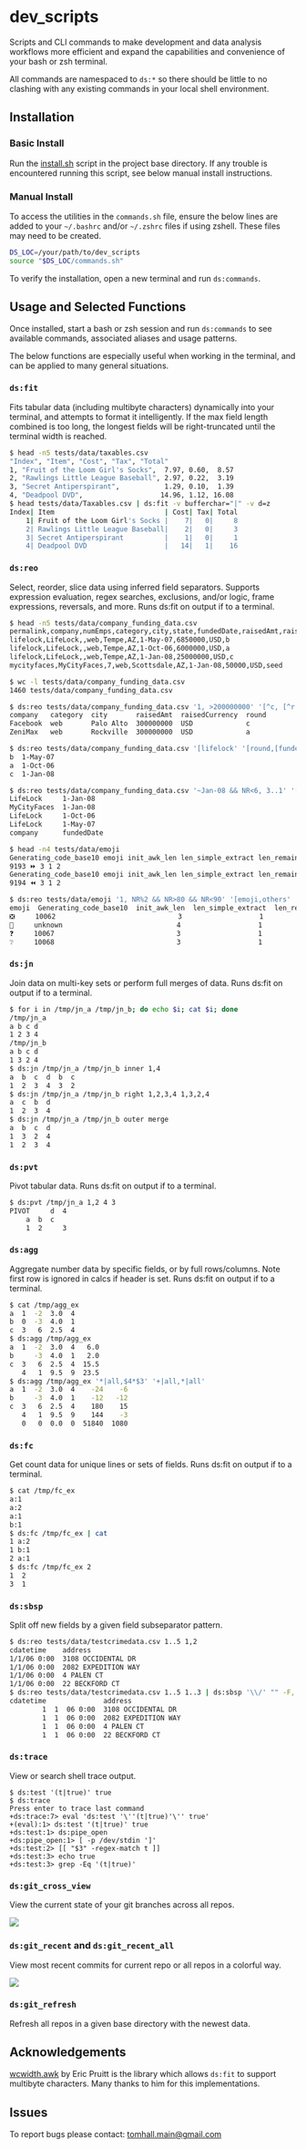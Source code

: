 
# dev_scripts

Scripts and CLI commands to make development and data analysis workflows more efficient and expand the capabilities and convenience of your bash or zsh terminal.

All commands are namespaced to `ds:*` so there should be little to no clashing with any existing commands in your local shell environment.


## Installation

### Basic Install

Run the [install.sh](https://github.com/tomhallmain/dev_scripts/blob/master/install.sh) script in the project base directory. If any trouble is encountered running this script, see below manual install instructions.

### Manual Install

To access the utilities in the `commands.sh` file, ensure the below lines are added to your `~/.bashrc` and/or `~/.zshrc` files if using zshell. These files may need to be created.

```bash
DS_LOC=/your/path/to/dev_scripts
source "$DS_LOC/commands.sh"
```

To verify the installation, open a new terminal and run `ds:commands`.


## Usage and Selected Functions

Once installed, start a bash or zsh session and run `ds:commands` to see available commands, associated aliases and usage patterns.

The below functions are especially useful when working in the terminal, and can be applied to many general situations.

### `ds:fit`

Fits tabular data (including multibyte characters) dynamically into your terminal, and attempts to format it intelligently. If the max field length combined is too long, the longest fields will be right-truncated until the terminal width is reached.

```bash
$ head -n5 tests/data/taxables.csv
"Index", "Item", "Cost", "Tax", "Total"
1, "Fruit of the Loom Girl's Socks",  7.97, 0.60,  8.57
2, "Rawlings Little League Baseball", 2.97, 0.22,  3.19
3, "Secret Antiperspirant",           1.29, 0.10,  1.39
4, "Deadpool DVD",                   14.96, 1.12, 16.08
$ head tests/data/Taxables.csv | ds:fit -v bufferchar="|" -v d=z
Index| Item                           | Cost| Tax| Total
    1| Fruit of the Loom Girl's Socks |    7|   0|     8
    2| Rawlings Little League Baseball|    2|   0|     3
    3| Secret Antiperspirant          |    1|   0|     1
    4| Deadpool DVD                   |   14|   1|    16
```

### `ds:reo`

Select, reorder, slice data using inferred field separators. Supports expression evaluation, regex searches, exclusions, and/or logic, frame expressions, reversals, and more. Runs ds:fit on output if to a terminal.

```bash
$ head -n5 tests/data/company_funding_data.csv
permalink,company,numEmps,category,city,state,fundedDate,raisedAmt,raisedCurrency,round
lifelock,LifeLock,,web,Tempe,AZ,1-May-07,6850000,USD,b
lifelock,LifeLock,,web,Tempe,AZ,1-Oct-06,6000000,USD,a
lifelock,LifeLock,,web,Tempe,AZ,1-Jan-08,25000000,USD,c
mycityfaces,MyCityFaces,7,web,Scottsdale,AZ,1-Jan-08,50000,USD,seed

$ wc -l tests/data/company_funding_data.csv
1460 tests/data/company_funding_data.csv

$ ds:reo tests/data/company_funding_data.csv '1, >200000000' '[^c, [^r'
company   category  city       raisedAmt  raisedCurrency  round
Facebook  web       Palo Alto  300000000  USD             c
ZeniMax   web       Rockville  300000000  USD             a

$ ds:reo tests/data/company_funding_data.csv '[lifelock' '[round,[funded'
b  1-May-07
a  1-Oct-06
c  1-Jan-08

$ ds:reo tests/data/company_funding_data.csv '~Jan-08 && NR<6, 3..1' '[company,~Jan-08'
LifeLock     1-Jan-08
MyCityFaces  1-Jan-08
LifeLock     1-Oct-06
LifeLock     1-May-07
company      fundedDate

$ head -n4 tests/data/emoji
Generating_code_base10 emoji init_awk_len len_simple_extract len_remaining
9193 ⏩ 3 1 2
Generating_code_base10 emoji init_awk_len len_simple_extract len_remaining
9194 ⏪ 3 1 2

$ ds:reo tests/data/emoji '1, NR%2 && NR>80 && NR<90' '[emoji,others'
emoji  Generating_code_base10  init_awk_len  len_simple_extract  len_remaining
❎     10062                              3                   1              2
🚧     unknown                            4                   1              3
❓     10067                              3                   1              2
❔     10068                              3                   1              2
```

### `ds:jn`

Join data on multi-key sets or perform full merges of data. Runs ds:fit on output if to a terminal.

```bash
$ for i in /tmp/jn_a /tmp/jn_b; do echo $i; cat $i; done
/tmp/jn_a
a b c d
1 2 3 4
/tmp/jn_b
a b c d
1 3 2 4
$ ds:jn /tmp/jn_a /tmp/jn_b inner 1,4
a  b  c  d  b  c
1  2  3  4  3  2
$ ds:jn /tmp/jn_a /tmp/jn_b right 1,2,3,4 1,3,2,4
a  c  b  d
1  2  3  4
$ ds:jn /tmp/jn_a /tmp/jn_b outer merge
a  b  c  d
1  3  2  4
1  2  3  4
```

### `ds:pvt`

Pivot tabular data. Runs ds:fit on output if to a terminal.

```bash
$ ds:pvt /tmp/jn_a 1,2 4 3
PIVOT     d  4
    a  b  c
    1  2     3
```

### `ds:agg`

Aggregate number data by specific fields, or by full rows/columns. Note first row is ignored in calcs if header is set. Runs ds:fit on output if to a terminal.

```bash
$ cat /tmp/agg_ex
a  1  -2  3.0  4
b  0  -3  4.0  1
c  3   6  2.5  4
$ ds:agg /tmp/agg_ex
a  1  -2  3.0  4   6.0
b     -3  4.0  1   2.0
c  3   6  2.5  4  15.5
   4   1  9.5  9  23.5
$ ds:agg /tmp/agg_ex '*|all,$4*$3' '+|all,*|all'
a  1  -2  3.0  4    -24    -6
b     -3  4.0  1    -12   -12
c  3   6  2.5  4    180    15
   4   1  9.5  9    144    -3
   0   0  0.0  0  51840  1080
```

### `ds:fc`

Get count data for unique lines or sets of fields. Runs ds:fit on output if to a terminal.

```bash
$ cat /tmp/fc_ex
a:1
a:2
a:1
b:1
$ ds:fc /tmp/fc_ex | cat
1 a:2
1 b:1
2 a:1
$ ds:fc /tmp/fc_ex 2
1  2
3  1
```

### `ds:sbsp`

Split off new fields by a given field subseparator pattern.

```bash
$ ds:reo tests/data/testcrimedata.csv 1..5 1,2
cdatetime    address
1/1/06 0:00  3108 OCCIDENTAL DR
1/1/06 0:00  2082 EXPEDITION WAY
1/1/06 0:00  4 PALEN CT
1/1/06 0:00  22 BECKFORD CT
$ ds:reo tests/data/testcrimedata.csv 1..5 1..3 | ds:sbsp '\\/' "" -F, | ds:fit
cdatetime              address
        1  1  06 0:00  3108 OCCIDENTAL DR
        1  1  06 0:00  2082 EXPEDITION WAY
        1  1  06 0:00  4 PALEN CT
        1  1  06 0:00  22 BECKFORD CT
```

### `ds:trace`

View or search shell trace output.

```
$ ds:test '(t|true)' true
$ ds:trace
Press enter to trace last command
+ds:trace:7> eval 'ds:test '\''(t|true)'\'' true'
+(eval):1> ds:test '(t|true)' true
+ds:test:1> ds:pipe_open
+ds:pipe_open:1> [ -p /dev/stdin ']'
+ds:test:2> [[ "$3" -regex-match t ]]
+ds:test:3> echo true
+ds:test:3> grep -Eq '(t|true)'
```

### `ds:git_cross_view`

View the current state of your git branches across all repos.

![](https://github.com/tomhallmain/dev_scripts/blob/master/assets/gcv_ex.png?raw=true)

### `ds:git_recent` and `ds:git_recent_all`

View most recent commits for current repo or all repos in a colorful way.

![](https://github.com/tomhallmain/dev_scripts/blob/master/assets/gr_gra_ex.png?raw=true)

### `ds:git_refresh`

Refresh all repos in a given base directory with the newest data.

## Acknowledgements

[wcwidth.awk](https://github.com/ericpruitt/wcwidth.awk) by Eric Pruitt is the library which allows `ds:fit` to support multibyte characters. Many thanks to him for this implementations.

## Issues

To report bugs please contact: tomhall.main@gmail.com

